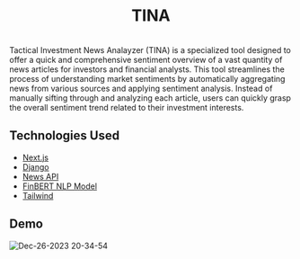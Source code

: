 <h1 align="center"> TINA </h1> <br>
Tactical Investment News Analayzer (TINA) is a specialized tool designed to offer a quick and comprehensive sentiment overview of a vast quantity of news articles for investors and financial analysts. This tool streamlines the process of understanding market sentiments by automatically aggregating news from various sources and applying sentiment analysis. Instead of manually sifting through and analyzing each article, users can quickly grasp the overall sentiment trend related to their investment interests.

## Technologies Used
<ul>
  <li><a href="https://nextjs.org/">Next.js</a></li>
  <li><a href="https://www.djangoproject.com/">Django</a></li>
  <li><a href="https://newsapi.org/">News API</a></li>
  <li><a href="https://huggingface.co/ProsusAI/finbert">FinBERT NLP Model</a></li>
  <li><a href="https://tailwindcss.com/">Tailwind</a></li>
</ul>

## Demo
![Dec-26-2023 20-34-54](https://github.com/evanyans/tina/assets/48900125/87535e71-fa47-4aee-9d98-0b7d2887df81)
